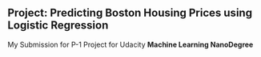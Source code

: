 ## Project: Predicting Boston Housing Prices using Logistic Regression

My Submission for P-1 Project for Udacity **Machine Learning NanoDegree**
